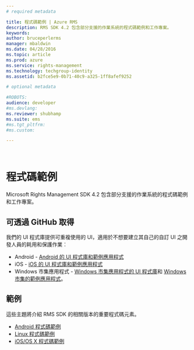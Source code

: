 ```yaml
---
# required metadata

title: 程式碼範例 | Azure RMS
description: RMS SDK 4.2 包含部分支援的作業系統的程式碼範例和工作專案。
keywords:
author: bruceperlerms
manager: mbaldwin
ms.date: 04/28/2016
ms.topic: article
ms.prod: azure
ms.service: rights-management
ms.technology: techgroup-identity
ms.assetid: b2fce5e9-0b71-40c9-a325-1ff8afef9252

# optional metadata

#ROBOTS:
audience: developer
#ms.devlang:
ms.reviewer: shubhamp
ms.suite: ems
#ms.tgt_pltfrm:
#ms.custom:

---
```


﻿
# 程式碼範例

Microsoft Rights Management SDK 4.2 包含部分支援的作業系統的程式碼範例和工作專案。

## 可透過 GitHub 取得 ##
我們的 UI 程式庫提供可重複使用的 UI，適用於不想要建立其自己的自訂 UI 之開發人員的耗用和保護作業︰

- Android - [Android 的 UI 程式庫和範例應用程式](https://github.com/AzureAD/rms-sdk-ui-for-android)
- iOS - [iOS 的 UI 程式庫和範例應用程式](https://github.com/AzureAD/rms-sdk-ui-for-ios)
- Windows 市集應用程式 - [Windows 市集應用程式的 UI 程式庫](https://github.com/AzureAD/rms-sdk-ui-for-windowsstore)和 [Windows 市集的範例應用程式](https://github.com/AzureADSamples/rms-samples-for-windowsstore)。

## 範例 ##
這些主題將介紹 RMS SDK 的相關版本的重要程式碼元素。
- [Android 程式碼範例](android-code.md)
- [Linux 程式碼範例](linux-c-code-examples.md)
- [iOS/OS X 程式碼範例](ios-os-x-code-examples.md)


 

 

 


<!--HONumber=Apr16_HO3-->


